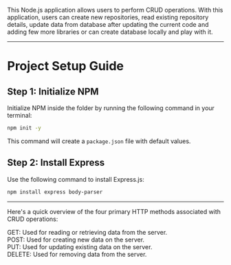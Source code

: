 This Node.js application allows users to perform CRUD operations. With this application, users can create new repositories, read existing repository details, update data from database after updating the current code and adding few more libraries or can create database locally and play with it.

---

# Project Setup Guide

## Step 1: Initialize NPM

Initialize NPM inside the folder by running the following command in your terminal:

```bash
npm init -y
```

This command will create a `package.json` file with default values.

## Step 2: Install Express

Use the following command to install Express.js:

```bash
npm install express body-parser
```

---



Here's a quick overview of the four primary HTTP methods associated with CRUD operations:

GET: Used for reading or retrieving data from the server.<br>
POST: Used for creating new data on the server.<br>
PUT: Used for updating existing data on the server.
<br>DELETE: Used for removing data from the server.<br>


